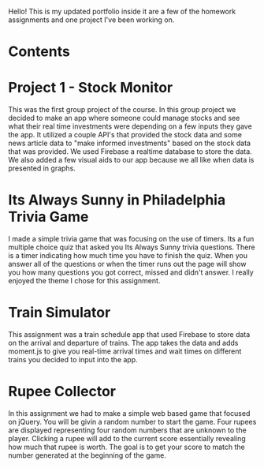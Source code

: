 Hello! This is my updated portfolio inside it are a few of the homework assignments and one project I've been working on.

# Contents

 # Project 1 - Stock Monitor 
  This was the first group project of the course. In this group project we decided to make an app where someone could manage stocks and see what their real time investments were depending on a few inputs they gave the app. It utilized a couple API's that provided the stock data and some news article data to "make informed investments" based on the stock data that was provided. We used Firebase a realtime database to store the data. We also added a few visual aids to our app because we all like when data is presented in graphs.

 # Its Always Sunny in Philadelphia Trivia Game
  I made a simple trivia game that was focusing on the use of timers. Its a fun multiple choice quiz that asked you Its Always Sunny trivia questions. There is a timer indicating how much time you have to finish the quiz. When you answer all of the questions or when the timer runs out the page will show you how many questions you got correct, missed and didn't answer. I really enjoyed the theme I chose for this assignment. 
  
# Train Simulator
  This assignment was a train schedule app that used Firebase to store data on the arrival and departure of trains. The app takes the data and adds moment.js to give you real-time arrival times and wait times on different trains you decided to input into the app.
  
 # Rupee Collector
  In this assignment we had to make a simple web based game that focused on jQuery. You will be givin a random number to start the game. Four rupees are displayed representing four random numbers that are unknown to the player. Clicking a rupee will add to the current score essentially revealing how much that rupee is worth. The goal is to get your score to match the number generated at the beginning of the game. 
